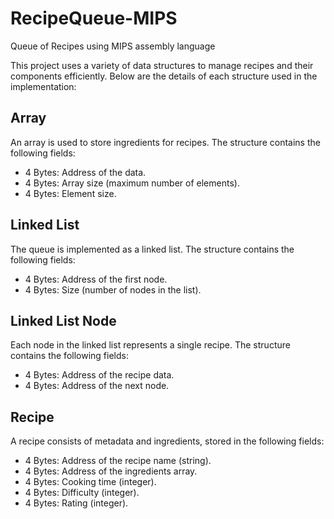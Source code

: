 # RecipeQueue-MIPS
Queue of Recipes using MIPS assembly language

This project uses a variety of data structures to manage recipes and their components efficiently. Below are the details of each structure used in the implementation:

## Array
An array is used to store ingredients for recipes. The structure contains the following fields:

* 4 Bytes: Address of the data.
* 4 Bytes: Array size (maximum number of elements).
* 4 Bytes: Element size.

## Linked List
The queue is implemented as a linked list. The structure contains the following fields:

* 4 Bytes: Address of the first node.
* 4 Bytes: Size (number of nodes in the list).

## Linked List Node
Each node in the linked list represents a single recipe. The structure contains the following fields:

* 4 Bytes: Address of the recipe data.
* 4 Bytes: Address of the next node.

## Recipe
A recipe consists of metadata and ingredients, stored in the following fields:

* 4 Bytes: Address of the recipe name (string).
* 4 Bytes: Address of the ingredients array.
* 4 Bytes: Cooking time (integer).
* 4 Bytes: Difficulty (integer).
* 4 Bytes: Rating (integer).
